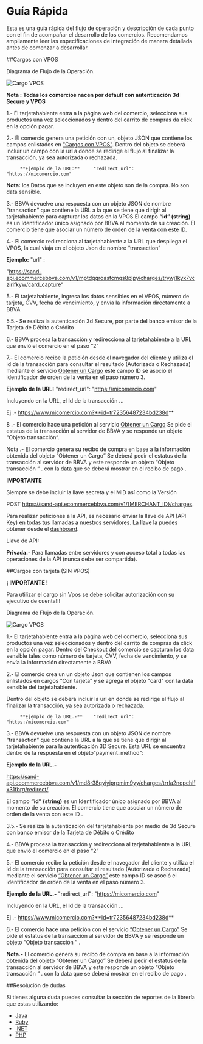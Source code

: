 # Guía Rápida


Esta es una guía rápida del flujo de operación y descripción de cada  punto con el fin de acompañar el desarrollo de los comercios.
Recomendamos ampliamente  leer las especificaciones de integración de  manera detallada antes de comenzar a desarrollar.


##Cargos con VPOS

Diagrama de Flujo de la Operación.

![Cargo VPOS](images/charge-vpos.png)

**Nota : Todas los comercios nacen por default con autenticación 3d Secure y VPOS**

1.- El tarjetahabiente entra a la página web del comercio,  selecciona sus productos una vez seleccionados y dentro del carrito de compras  da click en la opción pagar.

2.-  El comercio genera una petición con un, objeto JSON que contiene los campos enlistados en ["Cargos con VPOS"](#con-vpos). Dentro del objeto  se deberá incluir un campo con la url a donde se redirige el flujo al finalizar la transacción, ya sea autorizada o rechazada.

         **Ejemplo de la URL:**  	"redirect_url": "https://micomercio.com"

  **Nota:** los Datos que se incluyen en este objeto son de la compra. No son data sensible.


3.-  BBVA  devuelve una respuesta con un objeto JSON de nombre “transaction” que contiene la URL a la que se tiene que dirigir al tarjetahabiente para capturar los datos en la VPOS El campo **“id” (string)** es un Identificador único asignado por BBVA al momento de su creación.  El comercio tiene que asociar un número de orden de la venta con este ID.

4.- El comercio redirecciona al tarjetahabiente a la URL que despliega el VPOS, la cual viaja en el objeto Json de nombre “transaction”

**Ejemplo:** "url" :

"https://sand-api.ecommercebbva.com/v1/mptdggroasfcmqs8plpy/charges/trywj1kyx7vczirifkyw/card_capture"

5.- El tarjetahabiente, ingresa los datos sensibles en el VPOS, número de tarjeta, CVV, fecha de vencimiento, y envía la información directamente a BBVA  

5.5.- Se realiza la autenticación 3d Secure, por parte del banco emisor de la Tarjeta de Débito o Crédito

6.- BBVA procesa la transacción y redirecciona al tarjetahabiente a la URL que envió el comercio en el paso “2”         

7.- El comercio recibe la petición desde el navegador del cliente y utiliza el id de la transacción para consultar el resultado (Autorizada o Rechazada) mediante el servicio [Obtener un Cargo](#obtener-un-cargo) este campo ID  se asoció el identificador de orden de la venta  en el paso número 3.

 **Ejemplo de la URL:**  "redirect_url": "https://micomercio.com"

Incluyendo en la URL, el Id de la transacción ...

 Ej .- https://www.micomercio.com?**id=tr72356487234bd238d**


 8 .-  El comercio hace una petición al servicio [Obtener un Cargo](#obtener-un-cargo)  Se pide el estatus de la transacción al servidor de BBVA  y se responde un objeto  “Objeto transacción“.

Nota .-   El comercio genera su recibo de compra en base a la información obtenida del  objeto “Obtener un Cargo”
Se  deberá pedir el estatus de la transacción al servidor de BBVA  y este responde un objeto  “Objeto transacción “ . con la data que se deberá mostrar en el recibo de pago .




**IMPORTANTE**

Siempre se debe incluir la llave secreta y el MID así como la Versión

POST https://sand-api.ecommercebbva.com/v1/{MERCHANT_ID}/charges.

Para realizar peticiones a la API, es necesario enviar la llave de API (API Key) en todas tus llamadas a nuestros servidores. ​La llave la puedes obtener desde el [dashboard](https://sand-portal.ecommercebbva.com).

Llave de API:

**Privada.-** Para llamadas entre servidores y con acceso total a todas las operaciones de la API (nunca debe ser compartida).



##Cargos con tarjeta (SIN VPOS)

**¡ IMPORTANTE !**

Para utilizar el cargo sin Vpos se debe solicitar autorización con su ejecutivo de cuenta!!!


Diagrama de Flujo de la Operación.

![Cargo VPOS](images/charge-custom-form.png)


1.- El tarjetahabiente entra a la página web del comercio, selecciona sus productos una vez seleccionados y dentro del carrito de compras da click en la opción pagar.
Dentro del Checkout del comercio se capturan los data sensible tales como número de tarjeta, CVV, fecha de vencimiento, y se envía la información directamente a BBVA  

2.- El comercio crea un  un objeto Json que contienen los campos enlistados en cargos  “Con tarjeta” y se agrega el objeto "card" con la data sensible del tarjetahabiente.

 Dentro del objeto se deberá incluir  la url en donde se redirige el flujo al finalizar la transacción, ya sea autorizada o rechazada.

         **Ejemplo de la URL.-**  	"redirect_url": "https:/micomercio.com"

3.-  BBVA  devuelve una respuesta con un objeto JSON de nombre “transaction” que contiene la URL a la que se tiene que dirigir al tarjetahabiente para la autenticación 3D Secure.
Esta URL se encuentra  dentro de la respuesta en el objeto"payment_method":

**Ejemplo de la URL.-**  

https://sand-api.ecommercebbva.com/v1/md8r38qyiyiprpmim9yy/charges/trrla2nopehlfx31fbrg/redirect/

 El campo **“id” (string)** es un Identificador único asignado por BBVA al momento de su creación.  El comercio tiene que asociar un número de orden de la venta con este ID .

3.5.- Se realiza la autenticación del tarjetahabiente  por medio de 3d Secure con banco emisor de la Tarjeta de Débito o Crédito

4.-  BBVA procesa la transacción y  redirecciona al tarjetahabiente a la URL que envió el comercio en el paso “2”         

5.- El comercio recibe la petición desde el navegador del cliente y utiliza el id de la transacción para consultar el resultado (Autorizada o Rechazada) mediante el servicio [“Obtener un Cargo”](#obtener-un-cargo) este campo ID  se asoció el identificador de orden de la venta  en el paso número 3.

 **Ejemplo de la URL.-**  "redirect_url": "https://micomercio.com"

 Incluyendo en la URL, el Id de la transacción ...

 Ej .- https://www.micomercio.com?**id=tr72356487234bd238d**

 6.- El comercio hace una petición con el servicio [“Obtener un Cargo”](#obtener-un-cargo) Se pide el estatus de la transacción al servidor de BBVA  y se responde un objeto  “Objeto transacción “ .

**Nota.-**   El comercio genera su recibo de compra en base a la información obtenida del  objeto “Obtener un Cargo”
Se  deberá pedir el estatus de la transacción al servidor de BBVA  y este responde un objeto  “Objeto transacción “ . con la data que se deberá mostrar en el recibo de pago .


##Resolución de dudas

Si tienes alguna duda puedes consultar la sección de reportes de la librería que estas utilizando:

* [Java](https://github.com/EcommerceBBVA/BBVA-JAVA)
* [Ruby](https://github.com/EcommerceBBVA/BBVA-RUBY)
* [.NET](https://github.com/EcommerceBBVA/BBVA-CSHARP)
* [PHP](https://github.com/EcommerceBBVA/BBVA-PHP)
